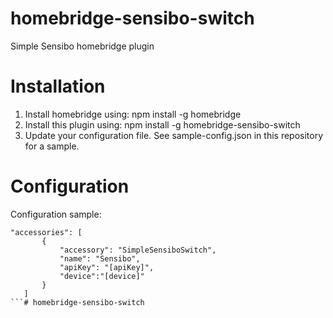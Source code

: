 # homebridge-sensibo-switch

Simple Sensibo homebridge plugin

# Installation

1. Install homebridge using: npm install -g homebridge
2. Install this plugin using: npm install -g homebridge-sensibo-switch
3. Update your configuration file. See sample-config.json in this repository for a sample. 

# Configuration



Configuration sample:

 ```
"accessories": [
        {
            "accessory": "SimpleSensiboSwitch",
            "name": "Sensibo",
            "apiKey": "[apiKey]",
            "device":"[device]"
        }
    ]
```# homebridge-sensibo-switch
